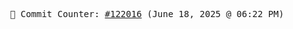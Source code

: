 <p align="center">
    <samp>
        📮 Commit Counter: <a href="https://github.com/Javascript-void0/Javascript-void0/commits/main">#122016</a> (June 18, 2025 @ 06:22 PM)
    </samp>
</p>